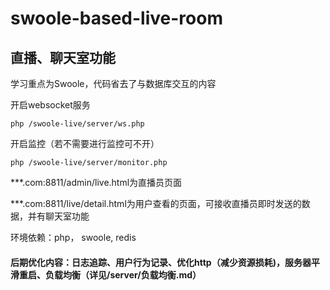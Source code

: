 # swoole-based-live-room
## 直播、聊天室功能

学习重点为Swoole，代码省去了与数据库交互的内容

开启websocket服务
```
php /swoole-live/server/ws.php 
```
开启监控（若不需要进行监控可不开）
```
php /swoole-live/server/monitor.php
```
***.com:8811/admin/live.html为直播员页面

***.com:8811/live/detail.html为用户查看的页面，可接收直播员即时发送的数据，并有聊天室功能

环境依赖：php， swoole, redis

#### 后期优化内容：日志追踪、用户行为记录、优化http（减少资源损耗)，服务器平滑重启、负载均衡（详见/server/负载均衡.md）
